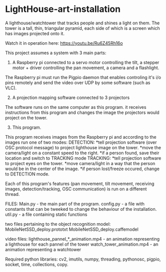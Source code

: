 # LightHouse-art-installation

A lighthouse/watchtower that tracks people and shines a light on them.
The tower is a tall, thin, triangular pyramid, each side of which is a screen which has images projected onto it.

Watch it in operation here:
https://youtu.be/Ru6Z45Rh16o

This project assumes a system with 3 main parts:

1) A Raspberry pi connected to a servo motor controlling the tilt, a stepper motor + driver controlling the pan movement,
a camera and a flashlight.

The Raspberry pi must run the Pigpio daemon that enables controling it's i/o pins remotely and send the video over UDP by 
some software (such as VLC).

2) A projection mapping software connected to 3 projectors

The software runs on the same computer as this program. it receives instructions from this program
and changes the image the projectors would project on the tower.

3) This program.

This program receives images from the Raspberry pi and according to the images run one of two modes:
        DETECTION:
            *tell projection software (over OSC protocol message) to project lighthouse image on the tower.
            *move the camera/light on a constant speed to the right.
            *if a person found, save their location and switch to TRACKING mode
        TRACKING:
            *tell projection software to project eyes on the tower.
            *move camera/light in a way that the person would be in the center of the image.
            *if person lost/freeze occured, change to DETECTION mode.

Each of this program's features (pan movement, tilt movement, receiving images, detection/tracking, 
OSC communication) is run on a different thread.

FILES:
Main.py - the main part of the program.
config.py - a file with constants that can be tweeked to change the behaviour of the installation.
util.py - a file containing static functions

two files pertaining to the object recognition model:
MobileNetSSD_deploy.prototxt
MobileNetSSD_deploy.caffemodel

video files:
lighthouse_pannel_*_animation.mp4 - an animation representing a lighthouse for each pannel of the tower
watch_tower_animation.mp4 - an animation representing a watchtower

Required python libraries:
cv2, imutils, numpy, threading, pythonosc, pigpio, socket, time, collections, copy.

